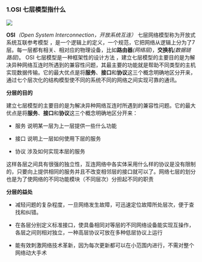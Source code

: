 ### 1.OSI 七层模型指什么
![](https://sfault-image.b0.upaiyun.com/428/731/4287316384-57465f9fe6045_articlex)

**OSI**_（Open System Interconnection，开放系统互连）_
七层网络模型称为开放式系统互联参考模型 ，是一个逻辑上的定义，一个规范，它把网络从逻辑上分为了7层。每一层都有相关、相对应的物理设备，比如**路由器**_(网络层)_，**交换机**_(数据链路层)_。
OSI 七层模型是一种框架性的设计方法 ，建立七层模型的主要目的是为解决异种网络互连时所遇到的兼容性问题，其最主要的功能就是帮助不同类型的主机实现数据传输。它的最大优点是将**服务**、**接口**和**协议**这三个概念明确地区分开来，通过七个层次化的结构模型使不同的系统不同的网络之间实现可靠的通讯。

**分层的目的**

建立七层模型的主要目的是为解决异种网络互连时所遇到的兼容性问题。它的最大优点是将**服务**、**接口**和**协议**这三个概念明确地区分开来：
- 服务
说明某一层为上一层提供一些什么功能

- 接口
说明上一层如何使用下层的服务

- 协议
涉及如何实现本层的服务

这样各层之间具有很强的独立性，互连网络中各实体采用什么样的协议是没有限制的，只要向上提供相同的服务并且不改变相邻层的接口就可以了。网络七层的划分也是为了使网络的不同功能模块（不同层次）分担起不同的职责

**分层的益处**
- 减轻问题的复杂程度，一旦网络发生故障，可迅速定位故障所处层次，便于查找和纠错。

- 在各层分别定义标准接口，使具备相同对等层的不同网络设备能实现互操作，各层之间则相对独立，一种高层协议可放在多种低层协议上运行

- 能有效刺激网络技术革新，因为每次更新都可以在小范围内进行，不需对整个网络动大手术


 
 
  
